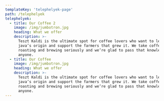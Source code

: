 ```yaml
---
templateKey: 'telephelyek-page'
path: /telephelyek
telephelyek:
  - title: Our Coffee 2
    image: /img/jumbotron.jpg
    heading: What we offer
    description: >-
      Teszt Kaldi is the ultimate spot for coffee lovers who want to learn about their
      java’s origin and support the farmers that grew it. We take coffee production,
      roasting and brewing seriously and we’re glad to pass that knowledge to
      anyone.
  - title: Our Coffee
    image: /img/jumbotron.jpg
    heading: What we offer
    description: >-
      Teszt Kaldi is the ultimate spot for coffee lovers who want to learn about their
      java’s origin and support the farmers that grew it. We take coffee production,
      roasting and brewing seriously and we’re glad to pass that knowledge to
      anyone.
---
```

